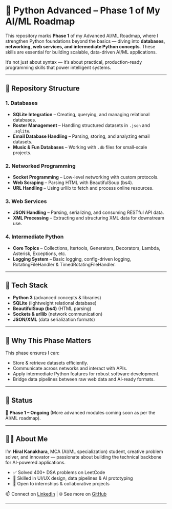 # 🐍 Python Advanced – Phase 1 of My AI/ML Roadmap  

This repository marks **Phase 1** of my Advanced AI/ML Roadmap, where I strengthen Python foundations beyond the basics — diving into **databases, networking, web services, and intermediate Python concepts**. These skills are essential for building scalable, data-driven AI/ML applications.  

It’s not just about syntax — it’s about practical, production-ready programming skills that power intelligent systems.  

---

## 📂 Repository Structure  

### 1. Databases  
- **SQLite Integration** – Creating, querying, and managing relational databases.  
- **Roster Management** – Handling structured datasets in `.json` and `.sqlite`.  
- **Email Database Handling** – Parsing, storing, and analyzing email datasets.  
- **Music & Fun Databases** – Working with `.db` files for small-scale projects.  

### 2. Networked Programming  
- **Socket Programming** – Low-level networking with custom protocols.  
- **Web Scraping** – Parsing HTML with BeautifulSoup (bs4).  
- **URL Handling** – Using urllib to fetch and process online resources.  

### 3. Web Services  
- **JSON Handling** – Parsing, serializing, and consuming RESTful API data.  
- **XML Processing** – Extracting and structuring XML data for downstream use.  

### 4. Intermediate Python  
- **Core Topics** – Collections, Itertools, Generators, Decorators, Lambda, Asterisk, Exceptions, etc.  
- **Logging System** – Basic logging, config-driven logging, RotatingFileHandler & TimedRotatingFileHandler.  

---

## 🔧 Tech Stack  
- **Python 3** (advanced concepts & libraries)  
- **SQLite** (lightweight relational database)  
- **BeautifulSoup (bs4)** (HTML parsing)  
- **Sockets & urllib** (network communication)  
- **JSON/XML** (data serialization formats)  

---

## 🎯 Why This Phase Matters  
This phase ensures I can:  
- Store & retrieve datasets efficiently.  
- Communicate across networks and interact with APIs.  
- Apply intermediate Python features for robust software development.  
- Bridge data pipelines between raw web data and AI-ready formats.  

---

## 📅 Status  
📍 **Phase 1 – Ongoing** (More advanced modules coming soon as per the AI/ML roadmap).  

---

## 🙋‍♀️ About Me  
I’m **Hiral Kanakhara**, MCA (AI/ML specialization) student, creative problem solver, and innovator — passionate about building the technical backbone for AI-powered applications.  

- ✅ Solved 400+ DSA problems on LeetCode  
- 🎨 Skilled in UI/UX design, data pipelines & AI prototyping  
- 🤝 Open to internships & collaborative projects  

📫 Connect on [LinkedIn](#) | 🌐 See more on [GitHub](#)  

---

